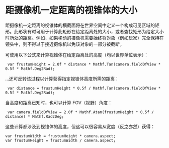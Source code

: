 距摄像机一定距离的视锥体的大小
===========================================================


距摄像机一定距离的视锥体的横截面将在世界空间中定义一个构成可见区域的矩形。此形状有时可用于计算此矩形在给定距离处的大小，或者查找矩形为给定大小时所处的距离。例如，如果移动的摄像机需要始终将对象（例如玩家）完全保持在镜头中，则不得过于接近摄像机以免该对象的一部分被截断。

可使用以下公式来计算视锥体在给定距离处的高度（均以世界单位表示）：


	 var frustumHeight = 2.0f * distance * Mathf.Tan(camera.fieldOfView * 0.5f * Mathf.Deg2Rad);

...还可反转该过程以计算获得指定视锥体高度所需的距离：


	 var distance = frustumHeight * 0.5f / Mathf.Tan(camera.fieldOfView * 0.5f * Mathf.Deg2Rad);

当高度和距离已知时，也可以计算 FOV（视野）角度：
	

	 var camera.fieldOfView = 2.0f * Mathf.Atan(frustumHeight * 0.5f / distance) * Mathf.Rad2Deg;

这些计算都涉及到视锥体的高度，但这可以很容易从宽度（反之亦然）获得：



````
var frustumWidth = frustumHeight * camera.aspect;
var frustumHeight = frustumWidth / camera.aspect;
````
